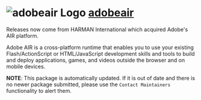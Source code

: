 # ![adobeair Logo](https://cdn.jsdelivr.net/gh/mikeee/ChocoPackages/icons/adobeair.png "adobeair Logo") [adobeair](https://chocolatey.org/packages/adobeair)

Releases now come from HARMAN International which acquired Adobe's AIR platform.

Adobe AIR is a cross-platform runtime that enables you to use your existing Flash/ActionScript or HTML/JavaScript development skills and tools to build and deploy applications, games, and videos outside the browser and on mobile devices.

**NOTE**: This package is automatically updated. If it is out of date and there is no newer package submitted, please use the `Contact Maintainers` functionality to alert them.
